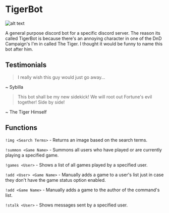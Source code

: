 # TigerBot
![alt text](https://vignette.wikia.nocookie.net/forgottenrealms/images/c/cd/Weretiger-5e.png/revision/latest?cb=20171010183220)

A general purpose discord bot for a specific discord server. The reason its called TigerBot is because there's an annoying character in one of the DnD Campaign's I'm in called The Tiger. I thought it would be funny to name this bot after him.

## Testimonials
> I really wish this guy would just go away...

~ Sybilla

> This bot shall be my new sidekick! We will root out Fortune's evil together! Side by side!

~ The Tiger Himself

## Functions
`!img <Search Terms>` -  Returns an image based on the search terms.

`!summon <Game Name>` - Summons all users who have played or are currently playing a specified game.

`!games <User>` - Shows a list of all games played by a specified user.

`!add <User> <Game Name>` - Manually adds a game to a user's list just in case they don't have the game status option enabled.

`!add <Game Name>` - Manually adds a game to the author of the command's list.

`!stalk <User>` - Shows messages sent by a specified user.
